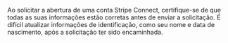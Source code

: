 Ao solicitar a abertura de uma conta Stripe Connect, certifique-se de que todas as suas informações estão corretas antes de enviar a solicitação. É difícil atualizar informações de identificação, como seu nome e data de nascimento, após a solicitação ter sido encaminhada.
